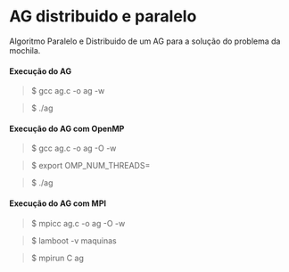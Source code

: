 # AG distribuido e paralelo

Algoritmo Paralelo e Distribuido de um AG para a solução do problema da mochila.

#### Execução do AG
> $ gcc ag.c -o ag -w

> $ ./ag

#### Execução do AG com OpenMP
> $ gcc ag.c -o ag -O -w

> $ export OMP_NUM_THREADS=<No Threads>

> $ ./ag

#### Execução do AG com MPI
> $ mpicc ag.c -o ag -O -w

> $ lamboot -v maquinas

> $ mpirun C ag
